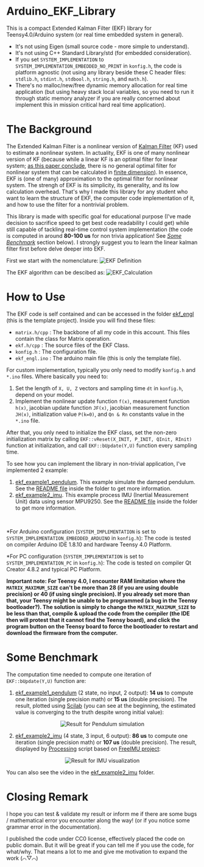 # Arduino_EKF_Library
This is a compact Extended Kalman Filter (EKF) library for Teensy4.0/Arduino system (or real time embedded system in general).
- It's not using Eigen (small source code - more simple to understand).
- It's not using C++ Standard Library/std (for embedded consideration).
- If you set `SYSTEM_IMPLEMENTATION` to `SYSTEM_IMPLEMENTATION_EMBEDDED_NO_PRINT` in `konfig.h`, the code is platform agnostic (not using any library beside these C header files: `stdlib.h`, `stdint.h`, `stdbool.h`, `string.h`, and `math.h`).
- There's no malloc/new/free dynamic memory allocation for real time application (but using heavy stack local variables, so you need to run it through static memory analyzer if you are really concerned about implement this in mission critical hard real time application).


# The Background
The Extended Kalman Filter is a nonlinear version of [Kalman Filter](https://en.wikipedia.org/wiki/Kalman_filter) (KF) used to estimate a nonlinear system. In actuality, EKF is one of many nonlinear version of KF (because while a linear KF is an optimal filter for linear system; [as this paper conclude](https://ieeexplore.ieee.org/document/1098582), there is no general optimal filter for nonlinear system that can be calculated in [finite dimension](https://en.wikipedia.org/wiki/Nonlinear_filter#Kushner%E2%80%93Stratonovich_filtering)). In essence, EKF is (one of many) approximation to the optimal filter for nonlinear system. The strengh of EKF is its simplicity, its generality, and its low calculation overhead. That's why I made this library for any student who want to learn the structure of EKF, the computer code implementation of it, and how to use the filter for a nontrivial problem.

This library is made with specific goal for educational purpose (I've made decision to sacrifice speed to get best code readability I could get) while still capable of tackling real-time control system implementation (the code is computed in around **80-100 us** for non trivia application! See *[Some Benchmark](README.md#some-benchmark)* section below). I strongly suggest you to learn the linear kalman filter first before delve deeper into EKF.

First we start with the nomenclature:
![EKF Definition](EKF_Definition.png "Click to maximize if the image rescaling make you feel dizzy")

The EKF algorithm can be descibed as:
![EKF_Calculation](EKF_Calculation.png "Click to maximize if the image rescaling make you feel dizzy")


# How to Use
The EKF code is self contained and can be accessed in the folder [ekf_engl](ekf_engl) (this is the template project). Inside you will find these files:
- `matrix.h/cpp` : The backbone of all my code in this account. This files contain the class for Matrix operation.
- `ekf.h/cpp` : The source files of the EKF Class.
- `konfig.h` : The configuration file.
- `ekf_engl.ino` : The arduino main file (this is only the template file).

For custom implementation, typically you only need to modify `konfig.h` and `*.ino` files. Where basically you need to:
1. Set the length of `X, U, Z` vectors and sampling time `dt` in `konfig.h`, depend on your model.
2. Implement the nonlinear update function `f(x)`, measurement function `h(x)`, jacobian update function `JF(x)`, jacobian measurement function `JH(x)`, initialization value `P(k=0)`, and `Qn & Rn` constants value in the `*.ino` file.

After that, you only need to initialize the EKF class, set the non-zero initialization matrix by calling `EKF::vReset(X_INIT, P_INIT, QInit, RInit)` function at initialization, and call `EKF::bUpdate(Y,U)` function every sampling time.

To see how you can implement the library in non-trivial application, I've implemented 2 example:
1.  [ekf_example1_pendulum](ekf_example1_pendulum). This example simulate the damped pendulum. See the [README file](ekf_example1_pendulum/README.md) inside the folder to get more information. 
2.  [ekf_example2_imu](ekf_example2_imu). This example process IMU (Inertial Measurement Unit) data using sensor MPU9250. See the [README file](ekf_example2_imu/README.md) inside the folder to get more information.

&nbsp;

*For Arduino configuration (`SYSTEM_IMPLEMENTATION` is set to `SYSTEM_IMPLEMENTATION_EMBEDDED_ARDUINO` in `konfig.h`):
The code is tested on compiler Arduino IDE 1.8.10 and hardware Teensy 4.0 Platform.

*For PC configuration (`SYSTEM_IMPLEMENTATION` is set to `SYSTEM_IMPLEMENTATION_PC` in `konfig.h`):
The code is tested on compiler Qt Creator 4.8.2 and typical PC Platform.


**Important note: For Teensy 4.0, I encounter RAM limitation where the `MATRIX_MAXIMUM_SIZE` can't be more than 28 (if you are using double precision) or 40 (if using single precision). If you already set more than that, your Teensy might be unable to be programmed (a bug in the Teensy bootloader?). The solution is simply to change the `MATRIX_MAXIMUM_SIZE` to be less than that, compile & upload the code from the compiler (the IDE then will protest that it cannot find the Teensy board), and click the program button on the Teensy board to force the bootloader to restart and download the firmware from the computer.**


# Some Benchmark
The computation time needed to compute one iteration of `EKF::bUpdate(Y,U)` function are:
1. [ekf_example1_pendulum](ekf_example1_pendulum) (2 state, no input, 2 output): **14 us** to compute one iteration (single precision math) or **15 us** (double precision). The result, plotted using [Scilab](https://www.scilab.org/) (you can see at the beginning, the estimated value is converging to the truth despite wrong initial value):
<p align="center"><img src="ekf_example1_pendulum/result.png" alt="Result for Pendulum simulation"></p>


2. [ekf_example2_imu](ekf_example2_imu) (4 state, 3 input, 6 output): **86 us** to compute one iteration (single precision math) or **107 us** (double precision). The result, displayed by [Processing](https://processing.org/) script based on [FreeIMU project](http://www.varesano.net/files/FreeIMU-20121122_1126.zip):
<p align="center"><img src="ekf_example2_imu/result.png" alt="Result for IMU visualization"></p>

You can also see the video in the [ekf_example2_imu](ekf_example2_imu) folder.


# Closing Remark
I hope you can test & validate my result or inform me if there are some bugs / mathematical error you encounter along the way! (or if you notice some grammar error in the documentation).

I published the code under CC0 license, effectively placed the code on public domain. But it will be great if you can tell me if you use the code, for what/why. That means a lot to me and give me motivation to expand the work (⌒▽⌒)



